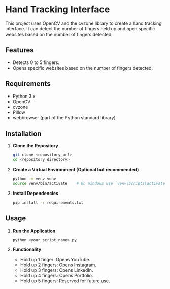 # Hand Tracking Interface

This project uses OpenCV and the cvzone library to create a hand tracking interface. It can detect the number of fingers held up and open specific websites based on the number of fingers detected.

## Features
- Detects 0 to 5 fingers.
- Opens specific websites based on the number of fingers detected.

## Requirements

- Python 3.x
- OpenCV
- cvzone
- Pillow
- webbrowser (part of the Python standard library)

## Installation

1. **Clone the Repository**

    ```bash
    git clone <repository_url>
    cd <repository_directory>
    ```

2. **Create a Virtual Environment (Optional but recommended)**

    ```bash
    python -m venv venv
    source venv/bin/activate    # On Windows use `venv\Scripts\activate`
    ```

3. **Install Dependencies**

    ```bash
    pip install -r requirements.txt
    ```

## Usage

1. **Run the Application**

    ```bash
    python <your_script_name>.py
    ```

2. **Functionality**

    - Hold up 1 finger: Opens YouTube.
    - Hold up 2 fingers: Opens Instagram.
    - Hold up 3 fingers: Opens LinkedIn.
    - Hold up 4 fingers: Opens Portfolio.
    - Hold up 5 fingers: Reserved for future use.
